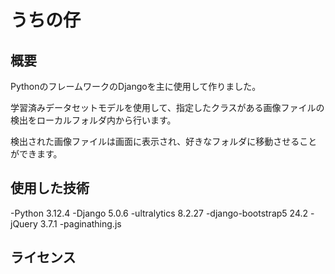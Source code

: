 # うちの仔

## 概要
PythonのフレームワークのDjangoを主に使用して作りました。

学習済みデータセットモデルを使用して、指定したクラスがある画像ファイルの検出をローカルフォルダ内から行います。

検出された画像ファイルは画面に表示され、好きなフォルダに移動させることができます。

## 使用した技術
-Python 3.12.4
-Django 5.0.6
-ultralytics 8.2.27
-django-bootstrap5 24.2
-jQuery 3.7.1
-paginathing.js

## ライセンス
